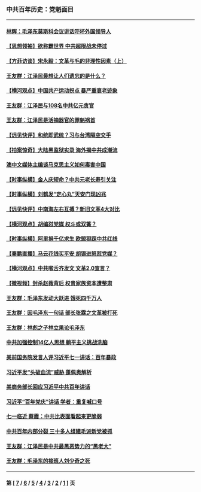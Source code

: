 ### 中共百年历史：党魁面目
---
#### [林辉：毛泽东莫斯科会议讲话吓坏外国领导人](../../pages/nf1176107/n13917931.md?08130430) 
#### [【思想领袖】欲称霸世界 中共超限战未停过](../../pages/nf1176107/n13745142.md?08130430) 
#### [【方菲访谈】宋永毅：文革与毛的非理性因素（上）](../../pages/nf1176107/n13469956.md?08130430) 
#### [王友群：江泽民最想让人们遗忘的是什么？](../../pages/nf1176107/n13408949.md?08130430) 
#### [【横河观点】中国共产运动拐点 暴严重衰老迹象](../../pages/nf1176107/n13388333.md?08130430) 
#### [王友群：江泽民与108名中共亿元贪官](../../pages/nf1176107/n13352358.md?08130430) 
#### [王友群：江泽民是活摘器官的罪魁祸首](../../pages/nf1176107/n13336903.md?08130430) 
#### [【远见快评】和统即武统？习与台湾隔空交手](../../pages/nf1176107/n13297739.md?08130430) 
#### [【拍案惊奇】大陆黑监狱实录 海外揭中共成潮流](../../pages/nf1176107/n13288853.md?08130430) 
#### [澳中文媒体主编谈马克思主义如何毒害中国](../../pages/nf1176107/n13257387.md?08130430) 
#### [【时事纵横】金人庆短命？中共元老长寿引关注](../../pages/nf1176107/n13217934.md?08130430) 
#### [【时事纵横】刘鹤发“定心丸”天安门现凶兆](../../pages/nf1176107/n13215416.md?08130430) 
#### [【远见快评】中南海左右互搏？新旧文革4大对比](../../pages/nf1176107/n13214745.md?08130430) 
#### [【横河观点】胡编怼党媒 权斗或双簧？](../../pages/nf1176107/n13210864.md?08130430) 
#### [【时事纵横】阿里捐千亿求生 欧盟狠踩中共红线](../../pages/nf1176107/n13206431.md?08130430) 
#### [【秦鹏直播】马云花钱买平安 胡锡进怒怼党媒？](../../pages/nf1176107/n13206392.md?08130430) 
#### [【横河观点】中共喉舌齐发文 文革2.0宣言？](../../pages/nf1176107/n13201248.md?08130430) 
#### [【微视频】封杀赵薇背后 权贵家族资本遭整肃](../../pages/nf1176107/n13197798.md?08130430) 
#### [王友群：毛泽东发动大跃进 饿死四千万人](../../pages/nf1176107/n13177158.md?08130430) 
#### [王友群：因毛泽东一句话 部长张霖之文革被打死](../../pages/nf1176107/n13161711.md?08130430) 
#### [王友群：林彪之子林立果论毛泽东](../../pages/nf1176107/n13128622.md?08130430) 
#### [中共加强控制14亿人思想 躺平主义挑战洗脑](../../pages/nf1176107/n13094299.md?08130430) 
#### [美前国务院发言人评习近平七一讲话：百年暴政](../../pages/nf1176107/n13066986.md?08130430) 
#### [习近平发“头破血流”威胁 蓬佩奥解析](../../pages/nf1176107/n13063604.md?08130430) 
#### [美商务部长回应习近平中共百年讲话](../../pages/nf1176107/n13062903.md?08130430) 
#### [习近平“百年党庆”讲话 学者：重复喊口号](../../pages/nf1176107/n13061411.md?08130430) 
#### [七一临近 蔡霞：中共比表面看起来更脆弱](../../pages/nf1176107/n13056418.md?08130430) 
#### [中共百年内部分裂 三十多人组建毛派新党被抓](../../pages/nf1176107/n13044023.md?08130430) 
#### [王友群：江泽民是中共最黑恶势力的“黑老大”](../../pages/nf1176107/n13022180.md?08130430) 
#### [王友群：毛泽东的接班人刘少奇之死](../../pages/nf1176107/n12991772.md?08130430) 

---
#### 第 [ [7](./7.md?08130430) / [6](./6.md?08130430) / [5](./5.md?08130430) / [4](./4.md?08130430) / [3](./3.md?08130430) / [2](./2.md?08130430) / [1](./1.md?08130430) ] 页
